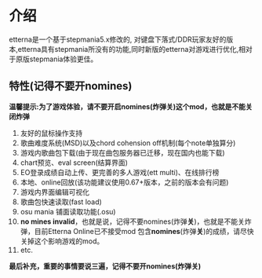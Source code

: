 # 介绍 

etterna是一个基于stepmania5.x修改的, 对键盘下落式/DDR玩家友好的版本,etterna具有stepmania所没有的功能,同时新版的etterna对游戏进行优化,相对于原版stepmania体验更佳。

## 特性(记得不要开nomines)

**温馨提示:为了游戏体验，请不要开启nomines(炸弹关)这个mod，也就是不能关闭炸弹**
1. 友好的鼠标操作支持
2. 歌曲难度系统(MSD)以及chord cohension off机制(每个note单独算分)
3. 游戏内歌曲包下载(由于现在曲包服务器已迁移，现在国内也能下载)
4. chart预览、eval screen(结算界面)
5. EO登录成绩自动上传、更完善的多人游戏(ett multi)、在线排行榜
6. 本地、online回放(该功能建议使用0.67+版本，之前的版本会有问题)
7. 游戏内界面编辑可视化
8. 歌曲包快速读取(fast load)
9. osu mania 铺面读取功能(.osu)
10. **no mines invalid**，也就是说，记得不要nomines(炸弹**关**)，也就是不能关炸弹，目前Etterna Online已不接受mod 包含**nomines**(炸弹**关**)的成绩，请尽快关掉这个影响游戏的mod。
11. etc.

**最后补充，重要的事情要说三遍，记得不要开nomines(炸弹关)**